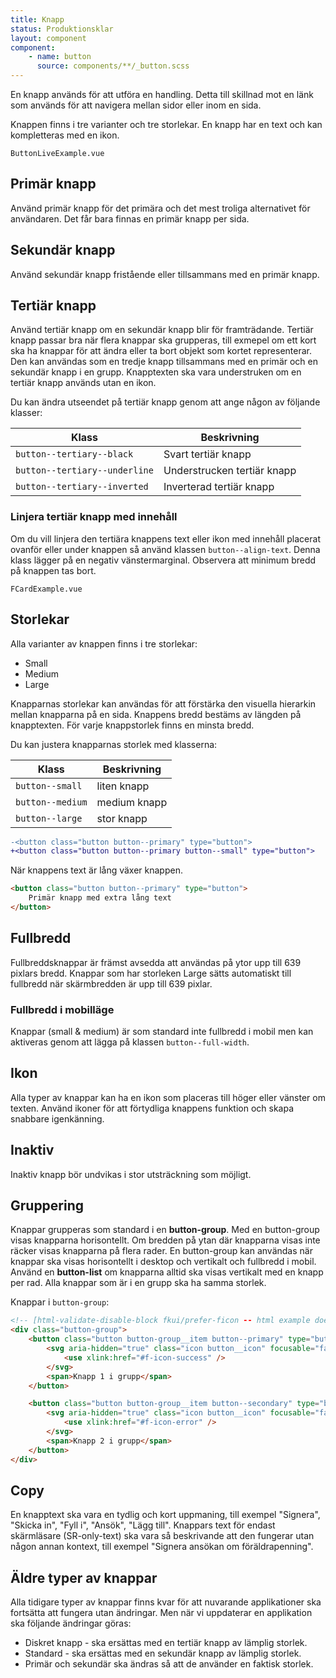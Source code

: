```yaml
---
title: Knapp
status: Produktionsklar
layout: component
component:
    - name: button
      source: components/**/_button.scss
---
```


En knapp används för att utföra en handling. Detta till skillnad mot en länk som används för att navigera mellan sidor eller inom en sida.

Knappen finns i tre varianter och tre storlekar. En knapp har en text och kan kompletteras med en ikon.

```import live-example
ButtonLiveExample.vue
```

## Primär knapp

Använd primär knapp för det primära och det mest troliga alternativet för användaren. Det får bara finnas en primär knapp per sida.

## Sekundär knapp

Använd sekundär knapp fristående eller tillsammans med en primär knapp.

## Tertiär knapp

Använd tertiär knapp om en sekundär knapp blir för framträdande. Tertiär knapp passar bra när flera knappar ska grupperas, till exmepel om ett kort ska ha knappar för att ändra eller ta bort objekt som kortet representerar. Den kan användas som en tredje knapp tillsammans med en primär och en sekundär knapp i en grupp. Knapptexten ska vara understruken om en tertiär knapp används utan en ikon.

Du kan ändra utseendet på tertiär knapp genom att ange någon av följande klasser:

| Klass                         | Beskrivning                 |
| ----------------------------- | --------------------------- |
| `button--tertiary--black`     | Svart tertiär knapp         |
| `button--tertiary--underline` | Understrucken tertiär knapp |
| `button--tertiary--inverted`  | Inverterad tertiär knapp    |

### Linjera tertiär knapp med innehåll

Om du vill linjera den tertiära knappens text eller ikon med innehåll placerat ovanför eller under knappen så använd klassen `button--align-text`. Denna klass lägger på en negativ vänstermarginal. Observera att minimum bredd på knappen tas bort.

```import
FCardExample.vue
```

## Storlekar

Alla varianter av knappen finns i tre storlekar:

- Small
- Medium
- Large

Knapparnas storlekar kan användas för att förstärka den visuella hierarkin mellan knapparna på en sida.
Knappens bredd bestäms av längden på knapptexten. För varje knappstorlek finns en minsta bredd.

Du kan justera knapparnas storlek med klasserna:

| Klass            | Beskrivning  |
| ---------------- | ------------ |
| `button--small`  | liten knapp  |
| `button--medium` | medium knapp |
| `button--large`  | stor knapp   |

```diff
-<button class="button button--primary" type="button">
+<button class="button button--primary button--small" type="button">
```

När knappens text är lång växer knappen.

```html
<button class="button button--primary" type="button">
    Primär knapp med extra lång text
</button>
```

## Fullbredd

Fullbreddsknappar är främst avsedda att användas på ytor upp till 639 pixlars bredd.
Knappar som har storleken Large sätts automatiskt till fullbredd när skärmbredden är upp till 639 pixlar.

### Fullbredd i mobilläge

Knappar (small & medium) är som standard inte fullbredd i mobil men kan aktiveras genom att lägga på klassen `button--full-width`.

## Ikon

Alla typer av knappar kan ha en ikon som placeras till höger eller vänster om texten. Använd ikoner för att förtydliga knappens funktion och skapa snabbare igenkänning.

## Inaktiv

Inaktiv knapp bör undvikas i stor utsträckning som möjligt.

## Gruppering

Knappar grupperas som standard i en **button-group**. Med en button-group visas knapparna horisontellt. Om bredden på ytan där knapparna visas inte räcker visas knapparna på flera rader. En button-group kan användas när knappar ska visas horisontellt i desktop och vertikalt och fullbredd i mobil.
Använd en **button-list** om knapparna alltid ska visas vertikalt med en knapp per rad.
Alla knappar som är i en grupp ska ha samma storlek.

Knappar i `button-group`:

```html
<!-- [html-validate-disable-block fkui/prefer-ficon -- html example does not use @fkui/vue]-->
<div class="button-group">
    <button class="button button-group__item button--primary" type="button">
        <svg aria-hidden="true" class="icon button__icon" focusable="false">
            <use xlink:href="#f-icon-success" />
        </svg>
        <span>Knapp 1 i grupp</span>
    </button>

    <button class="button button-group__item button--secondary" type="button">
        <svg aria-hidden="true" class="icon button__icon" focusable="false">
            <use xlink:href="#f-icon-error" />
        </svg>
        <span>Knapp 2 i grupp</span>
    </button>
</div>
```

## Copy

En knapptext ska vara en tydlig och kort uppmaning, till exempel "Signera", "Skicka in", "Fyll i", "Ansök", "Lägg till".
Knappars text för endast skärmläsare (SR-only-text) ska vara så beskrivande att den fungerar utan någon annan kontext, till exempel "Signera ansökan om föräldrapenning".

## Äldre typer av knappar

Alla tidigare typer av knappar finns kvar för att nuvarande applikationer ska fortsätta att fungera utan ändringar. Men när vi uppdaterar en applikation ska följande ändringar göras:

- Diskret knapp - ska ersättas med en tertiär knapp av lämplig storlek.
- Standard - ska ersättas med en sekundär knapp av lämplig storlek.
- Primär och sekundär ska ändras så att de använder en faktisk storlek.
